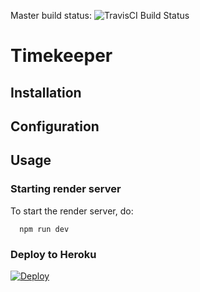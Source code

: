 Master build status: ![TravisCI Build Status](https://travis-ci.org/revelrylabs/timekeeper.svg?branch=master)

# Timekeeper

## Installation

## Configuration

## Usage

### Starting render server

To start the render server, do:

```
  npm run dev
```

### Deploy to Heroku

[![Deploy](https://www.herokucdn.com/deploy/button.svg)](https://heroku.com/deploy?template=https://github.com/revelrylabs/timekeeper)

